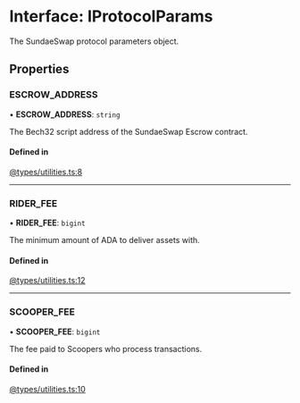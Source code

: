 # Interface: IProtocolParams

The SundaeSwap protocol parameters object.

## Properties

### ESCROW\_ADDRESS

• **ESCROW\_ADDRESS**: `string`

The Bech32 script address of the SundaeSwap Escrow contract.

#### Defined in

[@types/utilities.ts:8](https://github.com/SundaeSwap-finance/sundae-sdk/blob/ef3cd12/packages/core/src/@types/utilities.ts#L8)

___

### RIDER\_FEE

• **RIDER\_FEE**: `bigint`

The minimum amount of ADA to deliver assets with.

#### Defined in

[@types/utilities.ts:12](https://github.com/SundaeSwap-finance/sundae-sdk/blob/ef3cd12/packages/core/src/@types/utilities.ts#L12)

___

### SCOOPER\_FEE

• **SCOOPER\_FEE**: `bigint`

The fee paid to Scoopers who process transactions.

#### Defined in

[@types/utilities.ts:10](https://github.com/SundaeSwap-finance/sundae-sdk/blob/ef3cd12/packages/core/src/@types/utilities.ts#L10)

